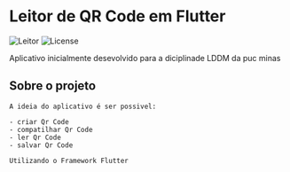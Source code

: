 # Leitor de QR Code em Flutter
  
![Leitor](https://img.shields.io/badge/LEITOR-FUNCIONAL-brightgreen "Situação do Crud")
![License](https://img.shields.io/badge/openSource-MIT-blue "License")

Aplicativo inicialmente desevolvido para a diciplinade LDDM da puc minas 


## Sobre o projeto

    A ideia do aplicativo é ser possivel:
    
    - criar Qr Code
    - compatilhar Qr Code 
    - ler Qr Code
    - salvar Qr Code

    Utilizando o Framework Flutter